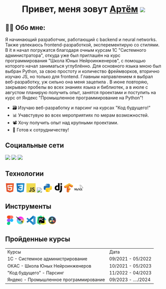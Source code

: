 <h1 align="center">Привет, меня зовут <a href="https://hat-inc.site/" target="_blank">Артём</a> 
<img src="https://cdn.discordapp.com/attachments/675399734390685717/1114590772168241294/hat.png" height="32"/></h1>
<div>
  <h2>👨‍💻 Обо мне:</h2>
  <div>Я начинающий разработчик, работающий с backend и neural networks. Также увлекаюсь frontend-разработкой, эксперементирую со стилями. В it я
  начал погружатся благодаря очным курсам 1C "Системного администратора", откуда уже был приглашён на курс программирования "Школа Юных Нейроинженеров", 
  с помощью которого начал заниматься углублённо. Для основного языка мною был выбран Python, за свою простоту и количество фреймворков, вторично изучаю JS, но только
  для frontend. Главным направлением я выбрал веб-разработку, уж сильно она меня зацепила . В июне повторяю, закрываю пробелы во всех знаниях языка и библиотек,
  а в июле с августом планирую получить опыт, занятся проектами и поступить на курс от Яндекс "Промышленное программирование на Python"!
  </div>
  <ul>
    <li>🗃️ Изучаю веб-разработку и парсинг на курсах "Код будущего!"</li>
    <li>📊 Учавстувую во всех мероприятиях по мерам возможностей.</li>
    <li>📽️ Хочу получить опыт над крупными проектами.</li>
    <li>🤝 Готов к сотрудничеству!</li>
  </ul>
</div>
<div>
  <h2>Социальные сети</h2>
  <a href="https://vk.com/id392872765"><img src="https://camo.githubusercontent.com/e8005e7cba12a7d7a844030ba9a19259bf56e6b5e921b4053aa82f7a7b38fe60/68747470733a2f2f63646e2d69636f6e732d706e672e666c617469636f6e2e636f6d2f3531322f3134352f3134353831332e706e67" height="30"/></a>
  <a href=""><img src="https://avatars.mds.yandex.net/get-entity_search/5488405/551762834/S122x122Fit_2x" height="30"/></a>
  <a href="https://hat-inc.site/"><img src="https://cdn.discordapp.com/attachments/675399734390685717/1114590772168241294/hat.png" height="30"/></a>
</div>
<div>
  <h2>Технологии</h2>
  <a href=""><img src="https://github.com/devicons/devicon/raw/master/icons/html5/html5-original.svg" height="30"/></a>
  <a href=""><img src="https://github.com/devicons/devicon/raw/master/icons/css3/css3-original.svg" height="30"/></a>
  <a href=""><img src="https://github.com/devicons/devicon/raw/master/icons/javascript/javascript-original.svg" height="30"/></a>
  <a href=""><img src="https://www.nginx.com/wp-content/uploads/2019/10/favicon-48x48.ico" height="30"/></a>
  <a href=""><img src="https://raw.githubusercontent.com/BogdanO4ka/BogdanO4ka/2daa18ee18db35aa64971e3cce9cf17cb89519d5/material/python-svgrepo-com.svg" height="30"/></a>
  <a href=""><img src="https://raw.githubusercontent.com/BogdanO4ka/BogdanO4ka/f18382219dcbddba333a7b6a7e35d6547ad58253/material/django.svg" height="30"/></a>
  <a href=""><img src="https://raw.githubusercontent.com/BogdanO4ka/BogdanO4ka/2daa18ee18db35aa64971e3cce9cf17cb89519d5/material/Tensorflow_logo.svg" height="30"/></a>
  <a href=""><img src="https://raw.githubusercontent.com/BogdanO4ka/BogdanO4ka/2daa18ee18db35aa64971e3cce9cf17cb89519d5/material/mysql-svgrepo-com.svg" height="30"/></a>
</div>
<div>
  <h2>Инструменты</h2>
  <a href=""><img src="https://github.com/devicons/devicon/raw/master/icons/figma/figma-original.svg" height="30"/></a>
  <a href=""><img src="https://raw.githubusercontent.com/BogdanO4ka/BogdanO4ka/2daa18ee18db35aa64971e3cce9cf17cb89519d5/material/Calligrakrita-base.svg" height="30"/></a>
  <a href=""><img src="https://raw.githubusercontent.com/BogdanO4ka/BogdanO4ka/f9d83a871aa4e0324795bf49b2367615b1aa8d81/material/visual-studio-code-1.svg" height="30"/></a>
  <a href=""><img src="https://raw.githubusercontent.com/BogdanO4ka/BogdanO4ka/f9d83a871aa4e0324795bf49b2367615b1aa8d81/material/PyCharm_Icon.svg" height="30"/></a>
  <a href=""><img src="https://raw.githubusercontent.com/BogdanO4ka/BogdanO4ka/f9d83a871aa4e0324795bf49b2367615b1aa8d81/material/icons8-davinci-resolve.svg" height="30"/></a>
</div>
<div>
  <h2>Пройденные курсы</h2>
  <table>
    <tr>
      <td>Курсы</td>
      <td>Дата</td>
    </tr>
    <tr>
      <td>1С - Системное администрирование</td>
      <td>09/2021 - 05/2022</td>
    </tr>
    <tr>
      <td>ОКАС - Школа Юных Нейроинженеров</td>
      <td>10/2021 - 05/2023</td>
    </tr>
    <tr>
      <td>"Код будущего" - Парсинг</td>
      <td>11/2022 - 04/2023</td>
    </tr>
    <tr>
      <td>Яндекс - Промышленное программирование</td>
      <td>09/2023 - ..../2024</td>
    </tr>
  </table>
</div>



